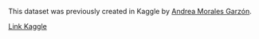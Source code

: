 This dataset was previously created in Kaggle by [Andrea Morales Garzón](https://huggingface.co/andreamorgar).

[Link Kaggle](https://www.kaggle.com/andreamorgar/spanish-poetry-dataset/version/1)